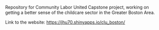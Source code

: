 Repository for Community Labor United Capstone project, working on getting a better sense of the childcare sector in the Greater Boston Area.

Link to the website: https://jhu70.shinyapps.io/clu_boston/
